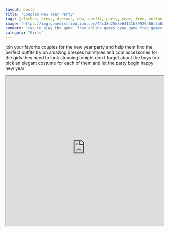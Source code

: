 ```yaml
---
layout: posts
title: "Couples New Year Party"
tags: [clothes, dress, dresses, new, outfit, party, year, free, online, games, oyna, game, free, games, play, play, games]
image: "https://img.gamedistribution.com/44c38e25e8e64121b79929a68c7a631e.jpg"
summary: "tap to play the game  free online games oyna game free games play play games"
category: "Girls"
---
```


join your favorite couples for the new year party and help them find the perfect outfits try on amazing dresses hairstyles and cool accessories for the girls they need to look stunning tonight don t forget about the boys too pick an elegant costume for each of them and let the party begin happy new year

<iframe width="100%" height="480px;" src="https://html5.gamedistribution.com/44c38e25e8e64121b79929a68c7a631e/"></iframe>